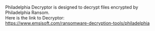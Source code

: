 Philadelphia Decryptor is designed to decrypt files encrypted by Philadelphia Ransom.\
Here is the link to Decryptor:\
https://www.emsisoft.com/ransomware-decryption-tools/philadelphia

